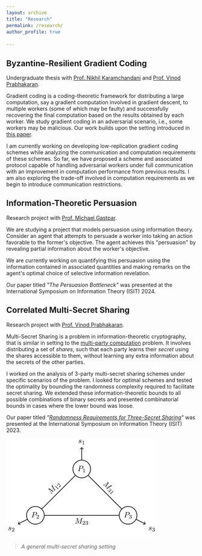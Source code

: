 ```yaml
---
layout: archive
title: "Research"
permalink: /research/
author_profile: true

---
```


## Byzantine-Resilient Gradient Coding  
Undergraduate thesis with [Prof. Nikhil Karamchandani](https://sites.google.com/site/nikhilkaram/) and [Prof. Vinod Prabhakaran](https://www.tifr.res.in/~vinodmp/).  

Gradient coding is a coding-theoretic framework for distributing a large computation, say a gradient computation involved in gradient descent, to multiple workers (some of which may be faulty) and successfully recovering the final computation based on the results obtained by each worker. We study gradient coding in an adversarial scenario, i.e., some workers may be malicious. Our work builds upon the setting introduced in [this paper](https://doi.org/10.1109/ISIT54713.2023.10206794).  

I am currently working on developing low-replication gradient coding schemes while analyzing the communication and computation requirements of these schemes. So far, we have proposed a scheme and associated protocol capable of handling adversarial workers under full communication with an improvement in computation performance from previous results. I am also exploring the trade-off involved in computation requirements as we begin to introduce communication restrictions.  


## Information-Theoretic Persuasion  
Research project with [Prof. Michael Gastpar](https://people.epfl.ch/michael.gastpar/?lang=en).  

We are studying a project that models persuasion using information theory. Consider an agent that attempts to persuade a worker into taking an action favorable to the former's objective. The agent achieves this "persuasion" by revealing partial information about the worker's objective.  

We are currently working on quantifying this persuasion using the information contained in associated quantities and making remarks on the agent's optimal choice of selective information revelation. 

Our paper titled *"The Persuasion Bottleneck"* was presented at the International Symposium on Information Theory (ISIT) 2024. 



## Correlated Multi-Secret Sharing  
Research project with [Prof. Vinod Prabhakaran](https://www.tifr.res.in/~vinodmp/).  

Multi-Secret Sharing is a problem in information-theoretic cryptography, that is similar in setting to the [multi-party computation](https://en.wikipedia.org/wiki/Secure_multi-party_computation) problem. It involves distributing a set of *shares*, such that each party learns their *secret* using the shares accessible to them, without learning any extra information about the secrets of the other parties.  

I worked on the analysis of 3-party multi-secret sharing schemes under specific scenarios of the problem. I looked for optimal schemes and tested the optimality by bounding the randomness complexity required to facilitate secret sharing. We extended these information-theoretic bounds to all possible combinations of binary secrets and presented combinatorial bounds in cases where the lower bound was loose.  

Our paper titled *"[Randomness Requirements for Three-Secret Sharing](https://doi.org/10.1109/ISIT54713.2023.10206455)"* was presented at the International Symposium on Information Theory (ISIT) 2023. 

![Multi-Secret Sharing Problem](/images/SecretSharing.jpg)  
> *A general multi-secret sharing setting*
